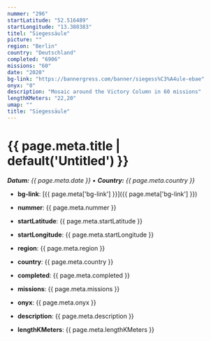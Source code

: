 ```yaml
---
nummer: "296"
startLatitude: "52.516489"
startLongitude: "13.380383"
titel: "Siegessäule"
picture: ""
region: "Berlin"
country: "Deutschland"
completed: "6906"
missions: "60"
date: "2020"
bg-link: "https://bannergress.com/banner/siegess%C3%A4ule-ebae"
onyx: "0"
description: "Mosaic around the Victory Column in 60 missions"
lengthKMeters: "22,20"
umap: ""
title: "Siegessäule"
---
```

# {{ page.meta.title | default('Untitled') }}

_**Datum:** {{ page.meta.date }} • **Country:** {{ page.meta.country }}_

- **bg-link**: [{{ page.meta['bg-link'] }}]({{ page.meta['bg-link'] }})

- **nummer**: {{ page.meta.nummer }}
- **startLatitude**: {{ page.meta.startLatitude }}
- **startLongitude**: {{ page.meta.startLongitude }}
- **region**: {{ page.meta.region }}
- **country**: {{ page.meta.country }}
- **completed**: {{ page.meta.completed }}
- **missions**: {{ page.meta.missions }}
- **onyx**: {{ page.meta.onyx }}
- **description**: {{ page.meta.description }}
- **lengthKMeters**: {{ page.meta.lengthKMeters }}
